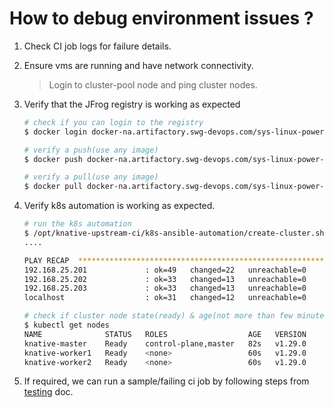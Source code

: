 # How to debug environment issues ?

1. Check CI job logs for failure details.

2. Ensure vms are running and have network connectivity.
    > Login to cluster-pool node and ping cluster nodes.

3. Verify that the JFrog registry is working as expected
    ```bash
    # check if you can login to the registry
    $ docker login docker-na.artifactory.swg-devops.com/sys-linux-power-team-ftp3distro-docker-images-docker-local

    # verify a push(use any image)
    $ docker push docker-na.artifactory.swg-devops.com/sys-linux-power-team-ftp3distro-docker-images-docker-local/knative/openzipkin/zipkin:test

    # verify a pull(use any image)
    $ docker pull docker-na.artifactory.swg-devops.com/sys-linux-power-team-ftp3distro-docker-images-docker-local/knative/openzipkin/zipkin:test
    ```
    
4. Verify k8s automation is working as expected.
    ```bash
    # run the k8s automation
    $ /opt/knative-upstream-ci/k8s-ansible-automation/create-cluster.sh knative 
    ....

    PLAY RECAP  ******************************************************************************************************************** *************
    192.168.25.201             : ok=49   changed=22   unreachable=0    failed=0    skipped=13   rescued=0    ignored=0
    192.168.25.202             : ok=33   changed=13   unreachable=0    failed=0    skipped=19   rescued=0    ignored=0
    192.168.25.203             : ok=33   changed=13   unreachable=0    failed=0    skipped=19   rescued=0    ignored=0
    localhost                  : ok=31   changed=12   unreachable=0    failed=0    skipped=10   rescued=0    ignored=0

    # check if cluster node state(ready) & age(not more than few minutes)
    $ kubectl get nodes
    NAME              STATUS   ROLES                  AGE   VERSION
    knative-master    Ready    control-plane,master   82s   v1.29.0
    knative-worker1   Ready    <none>                 60s   v1.29.0
    knative-worker2   Ready    <none>                 60s   v1.29.0
    ```

5. If required, we can run a sample/failing ci job by following steps from [testing](./testing.md) doc.
